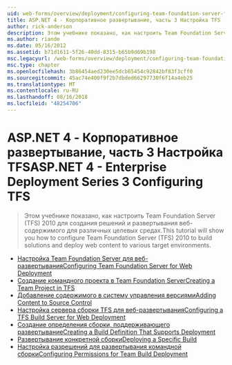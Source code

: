 ```yaml
---
uid: web-forms/overview/deployment/configuring-team-foundation-server-for-web-deployment/index
title: ASP.NET 4 - Корпоративное развертывание, часть 3 Настройка TFS | Документация Майкрософт
author: rick-anderson
description: Этом учебнике показано, как настроить Team Foundation Server (TFS) 2010 для создания решений и развертывания веб-содержимого для различных целевых средах.
ms.author: riande
ms.date: 05/16/2012
ms.assetid: b71d1611-5f26-40dd-8315-b65b9d69b198
msc.legacyurl: /web-forms/overview/deployment/configuring-team-foundation-server-for-web-deployment
msc.type: chapter
ms.openlocfilehash: 3b86454aed230ee5dcb65454c92842bf83f3cff0
ms.sourcegitcommit: 45ac74e400f9f2b7dbded66297730f6f14a4eb25
ms.translationtype: MT
ms.contentlocale: ru-RU
ms.lasthandoff: 08/16/2018
ms.locfileid: "48254706"
---
```

<a name="aspnet-4---enterprise-deployment-series-3-configuring-tfs"></a><span data-ttu-id="e54ab-103">ASP.NET 4 - Корпоративное развертывание, часть 3 Настройка TFS</span><span class="sxs-lookup"><span data-stu-id="e54ab-103">ASP.NET 4 - Enterprise Deployment Series 3 Configuring TFS</span></span>
====================
> <span data-ttu-id="e54ab-104">Этом учебнике показано, как настроить Team Foundation Server (TFS) 2010 для создания решений и развертывания веб-содержимого для различных целевых средах.</span><span class="sxs-lookup"><span data-stu-id="e54ab-104">This tutorial will show you how to configure Team Foundation Server (TFS) 2010 to build solutions and deploy web content to various target environments.</span></span>


- [<span data-ttu-id="e54ab-105">Настройка Team Foundation Server для веб-развертывания</span><span class="sxs-lookup"><span data-stu-id="e54ab-105">Configuring Team Foundation Server for Web Deployment</span></span>](configuring-team-foundation-server-for-web-deployment.md)
- [<span data-ttu-id="e54ab-106">Создание командного проекта в Team Foundation Server</span><span class="sxs-lookup"><span data-stu-id="e54ab-106">Creating a Team Project in TFS</span></span>](creating-a-team-project-in-tfs.md)
- [<span data-ttu-id="e54ab-107">Добавление содержимого в систему управления версиями</span><span class="sxs-lookup"><span data-stu-id="e54ab-107">Adding Content to Source Control</span></span>](adding-content-to-source-control.md)
- [<span data-ttu-id="e54ab-108">Настройка сервера сборки TFS для веб-развертывания</span><span class="sxs-lookup"><span data-stu-id="e54ab-108">Configuring a TFS Build Server for Web Deployment</span></span>](configuring-a-tfs-build-server-for-web-deployment.md)
- [<span data-ttu-id="e54ab-109">Создание определения сборки, поддерживающего развертывание</span><span class="sxs-lookup"><span data-stu-id="e54ab-109">Creating a Build Definition That Supports Deployment</span></span>](creating-a-build-definition-that-supports-deployment.md)
- [<span data-ttu-id="e54ab-110">Развертывание конкретной сборки</span><span class="sxs-lookup"><span data-stu-id="e54ab-110">Deploying a Specific Build</span></span>](deploying-a-specific-build.md)
- [<span data-ttu-id="e54ab-111">Настройка разрешений для развертывания командной сборки</span><span class="sxs-lookup"><span data-stu-id="e54ab-111">Configuring Permissions for Team Build Deployment</span></span>](configuring-permissions-for-team-build-deployment.md)
